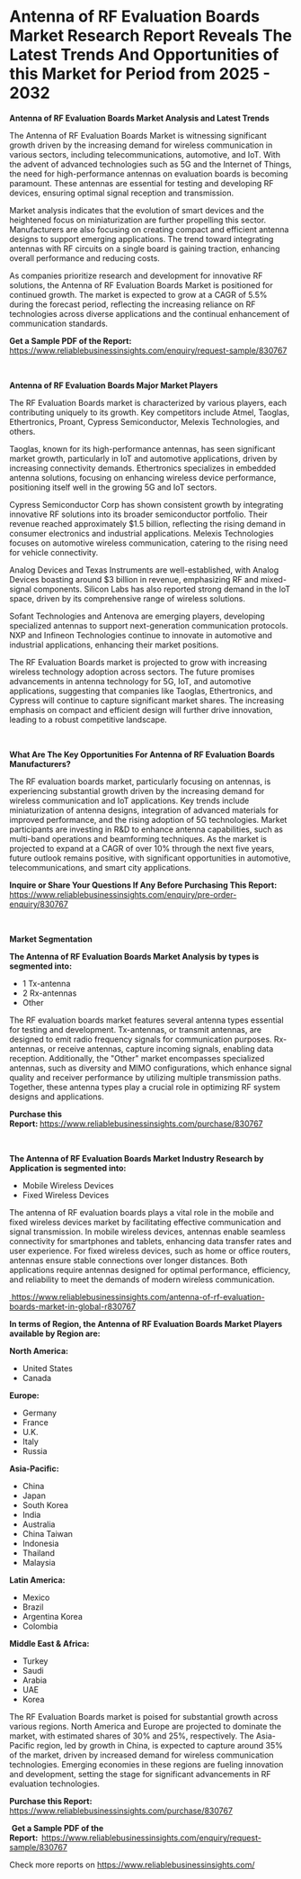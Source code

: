 <p><h1>Antenna of RF Evaluation Boards Market Research Report Reveals The Latest Trends And Opportunities of this Market for Period from 2025 - 2032</h1></p><p><strong>Antenna of RF Evaluation Boards Market Analysis and Latest Trends</strong></p>
<p><p>The Antenna of RF Evaluation Boards Market is witnessing significant growth driven by the increasing demand for wireless communication in various sectors, including telecommunications, automotive, and IoT. With the advent of advanced technologies such as 5G and the Internet of Things, the need for high-performance antennas on evaluation boards is becoming paramount. These antennas are essential for testing and developing RF devices, ensuring optimal signal reception and transmission.</p><p>Market analysis indicates that the evolution of smart devices and the heightened focus on miniaturization are further propelling this sector. Manufacturers are also focusing on creating compact and efficient antenna designs to support emerging applications. The trend toward integrating antennas with RF circuits on a single board is gaining traction, enhancing overall performance and reducing costs.</p><p>As companies prioritize research and development for innovative RF solutions, the Antenna of RF Evaluation Boards Market is positioned for continued growth. The market is expected to grow at a CAGR of 5.5% during the forecast period, reflecting the increasing reliance on RF technologies across diverse applications and the continual enhancement of communication standards.</p></p>
<p><strong>Get a Sample PDF of the Report:&nbsp;</strong> <a href="https://www.reliablebusinessinsights.com/enquiry/request-sample/830767?utm_campaign=2440&utm_medium=2&utm_source=Github&utm_content=ia&utm_term=25032025&utm_id=antenna-of-rf-evaluation-boards">https://www.reliablebusinessinsights.com/enquiry/request-sample/830767</a></p>
<p>&nbsp;</p>
<p><strong>Antenna of RF Evaluation Boards Major Market Players</strong></p>
<p><p>The RF Evaluation Boards market is characterized by various players, each contributing uniquely to its growth. Key competitors include Atmel, Taoglas, Ethertronics, Proant, Cypress Semiconductor, Melexis Technologies, and others. </p><p>Taoglas, known for its high-performance antennas, has seen significant market growth, particularly in IoT and automotive applications, driven by increasing connectivity demands. Ethertronics specializes in embedded antenna solutions, focusing on enhancing wireless device performance, positioning itself well in the growing 5G and IoT sectors.</p><p>Cypress Semiconductor Corp has shown consistent growth by integrating innovative RF solutions into its broader semiconductor portfolio. Their revenue reached approximately $1.5 billion, reflecting the rising demand in consumer electronics and industrial applications. Melexis Technologies focuses on automotive wireless communication, catering to the rising need for vehicle connectivity.</p><p>Analog Devices and Texas Instruments are well-established, with Analog Devices boasting around $3 billion in revenue, emphasizing RF and mixed-signal components. Silicon Labs has also reported strong demand in the IoT space, driven by its comprehensive range of wireless solutions.</p><p>Sofant Technologies and Antenova are emerging players, developing specialized antennas to support next-generation communication protocols. NXP and Infineon Technologies continue to innovate in automotive and industrial applications, enhancing their market positions.</p><p>The RF Evaluation Boards market is projected to grow with increasing wireless technology adoption across sectors. The future promises advancements in antenna technology for 5G, IoT, and automotive applications, suggesting that companies like Taoglas, Ethertronics, and Cypress will continue to capture significant market shares. The increasing emphasis on compact and efficient design will further drive innovation, leading to a robust competitive landscape.</p></p>
<p>&nbsp;</p>
<p><strong>What Are The Key Opportunities For Antenna of RF Evaluation Boards Manufacturers?</strong></p>
<p><p>The RF evaluation boards market, particularly focusing on antennas, is experiencing substantial growth driven by the increasing demand for wireless communication and IoT applications. Key trends include miniaturization of antenna designs, integration of advanced materials for improved performance, and the rising adoption of 5G technologies. Market participants are investing in R&D to enhance antenna capabilities, such as multi-band operations and beamforming techniques. As the market is projected to expand at a CAGR of over 10% through the next five years, future outlook remains positive, with significant opportunities in automotive, telecommunications, and smart city applications.</p></p>
<p><strong>Inquire or Share Your Questions If Any Before Purchasing This Report:</strong> <a href="https://www.reliablebusinessinsights.com/enquiry/pre-order-enquiry/830767?utm_campaign=2440&utm_medium=2&utm_source=Github&utm_content=ia&utm_term=25032025&utm_id=antenna-of-rf-evaluation-boards">https://www.reliablebusinessinsights.com/enquiry/pre-order-enquiry/830767</a></p>
<p>&nbsp;</p>
<p><strong>Market Segmentation</strong></p>
<p><strong>The Antenna of RF Evaluation Boards Market Analysis by types is segmented into:</strong></p>
<p><ul><li>1 Tx-antenna</li><li>2 Rx-antennas</li><li>Other</li></ul></p>
<p><p>The RF evaluation boards market features several antenna types essential for testing and development. Tx-antennas, or transmit antennas, are designed to emit radio frequency signals for communication purposes. Rx-antennas, or receive antennas, capture incoming signals, enabling data reception. Additionally, the "Other" market encompasses specialized antennas, such as diversity and MIMO configurations, which enhance signal quality and receiver performance by utilizing multiple transmission paths. Together, these antenna types play a crucial role in optimizing RF system designs and applications.</p></p>
<p><strong>Purchase this Report:&nbsp;</strong><a href="https://www.reliablebusinessinsights.com/purchase/830767?utm_campaign=2440&utm_medium=2&utm_source=Github&utm_content=ia&utm_term=25032025&utm_id=antenna-of-rf-evaluation-boards">https://www.reliablebusinessinsights.com/purchase/830767</a></p>
<p>&nbsp;</p>
<p><strong>The Antenna of RF Evaluation Boards Market Industry Research by Application is segmented into:</strong></p>
<p><ul><li>Mobile Wireless Devices</li><li>Fixed Wireless Devices</li></ul></p>
<p><p>The antenna of RF evaluation boards plays a vital role in the mobile and fixed wireless devices market by facilitating effective communication and signal transmission. In mobile wireless devices, antennas enable seamless connectivity for smartphones and tablets, enhancing data transfer rates and user experience. For fixed wireless devices, such as home or office routers, antennas ensure stable connections over longer distances. Both applications require antennas designed for optimal performance, efficiency, and reliability to meet the demands of modern wireless communication.</p></p>
<p><a href="https://www.reliablebusinessinsights.com/antenna-of-rf-evaluation-boards-market-in-global-r830767?utm_campaign=2440&utm_medium=2&utm_source=Github&utm_content=ia&utm_term=25032025&utm_id=antenna-of-rf-evaluation-boards">&nbsp;https://www.reliablebusinessinsights.com/antenna-of-rf-evaluation-boards-market-in-global-r830767</a></p>
<p><strong>In terms of Region, the Antenna of RF Evaluation Boards Market Players available by Region are:</strong></p>
<p>
    <p> <strong> North America: </strong>
        <ul>
            <li>United States</li>
            <li>Canada</li>
        </ul>
        </p> 
    <p> <strong> Europe: </strong>
        <ul>
            <li>Germany</li>
            <li>France</li>
            <li>U.K.</li>
            <li>Italy</li>
            <li>Russia</li>
        </ul>
        </p> 
    <p> <strong> Asia-Pacific: </strong>
        <ul>
            <li>China</li>
            <li>Japan</li>
            <li>South Korea</li>
            <li>India</li>
            <li>Australia</li>
            <li>China Taiwan</li>
            <li>Indonesia</li>
            <li>Thailand</li>
            <li>Malaysia</li>
        </ul>
        </p> 
    <p> <strong> Latin America: </strong>
        <ul>
            <li>Mexico</li>
            <li>Brazil</li>
            <li>Argentina Korea</li>
            <li>Colombia</li>
        </ul>
        </p> 
    <p> <strong> Middle East & Africa: </strong>
        <ul>
            <li>Turkey</li>
            <li>Saudi</li>
            <li>Arabia</li>
            <li>UAE</li>
            <li>Korea</li>
        </ul>
    </p>
    </p>
<p><p>The RF Evaluation Boards market is poised for substantial growth across various regions. North America and Europe are projected to dominate the market, with estimated shares of 30% and 25%, respectively. The Asia-Pacific region, led by growth in China, is expected to capture around 35% of the market, driven by increased demand for wireless communication technologies. Emerging economies in these regions are fueling innovation and development, setting the stage for significant advancements in RF evaluation technologies.</p></p>
<p><strong>Purchase this Report: </strong><a href="https://www.reliablebusinessinsights.com/purchase/830767?utm_campaign=2440&utm_medium=2&utm_source=Github&utm_content=ia&utm_term=25032025&utm_id=antenna-of-rf-evaluation-boards">https://www.reliablebusinessinsights.com/purchase/830767</a></p>
<p>&nbsp;<strong>Get a Sample PDF of the Report:&nbsp;&nbsp;</strong><a href="https://www.reliablebusinessinsights.com/enquiry/request-sample/830767?utm_campaign=2440&utm_medium=2&utm_source=Github&utm_content=ia&utm_term=25032025&utm_id=antenna-of-rf-evaluation-boards">https://www.reliablebusinessinsights.com/enquiry/request-sample/830767</a></p>
<p><strong></strong></p>
<p>Check more reports on <a href="https://www.reliablebusinessinsights.com/?utm_campaign=2440&utm_medium=2&utm_source=Github&utm_content=ia&utm_term=25032025&utm_id=antenna-of-rf-evaluation-boards">https://www.reliablebusinessinsights.com/</a></p>
